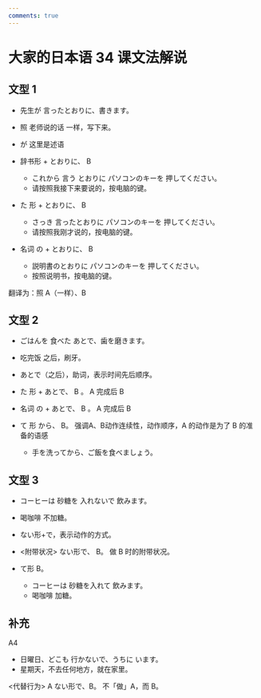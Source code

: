 ```yaml
---
comments: true
---
```


# 大家的日本语 34 课文法解说

## 文型 1

- 先生が 言ったとおりに、書きます。
- 照 老师说的话 一样，写下来。
- が 这里是述语

- 辞书形 + とおりに、 B
    - これから 言う とおりに パソコンのキーを 押してください。
    - 请按照我接下来要说的，按电脑的键。
- た 形 + とおりに、 B
    - さっき 言ったとおりに パソコンのキーを 押してください。
    - 请按照我刚才说的，按电脑的键。
- 名词 の + とおりに、 B
    - 説明書のとおりに パソコンのキーを 押してください。
    - 按照说明书，按电脑的键。

翻译为：照 A（一样）、B

## 文型 2

- ごはんを 食べた あとで、歯を磨きます。
- 吃完饭 之后，刷牙。
- あとで（之后），助词，表示时间先后顺序。

- た 形 + あとで、 B 。 A 完成后 B
- 名词 の + あとで、 B 。 A 完成后 B

- て 形 から、 B。 强调A、B动作连续性，动作顺序，A 的动作是为了 B 的准备的语感
    - 手を洗ってから、ご飯を食べましょう。

## 文型 3

- コーヒーは 砂糖を 入れないで 飲みます。
- 喝咖啡 不加糖。
- ない形+で，表示动作的方式。

- <附带状况> ない形で、 B。 做 B 时的附带状况。
- て形 B。
    - コーヒーは 砂糖を入れて 飲みます。
    - 喝咖啡 加糖。

## 补充

A4

- 日曜日、どこも 行かないで、うちに います。
- 星期天，不去任何地方，就在家里。

<代替行为> A ない形で、B。 不「做」A，而 B。

